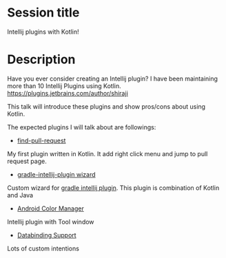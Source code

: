 # Session title

Intellij plugins with Kotlin!

# Description

Have you ever consider creating an Intellij plugin? I have been maintaining more than 10 Intellij Plugins using Kotlin. https://plugins.jetbrains.com/author/shiraji

This talk will introduce these plugins and show pros/cons about using Kotlin. 

The expected plugins I will talk about are followings:

* [find-pull-request](https://github.com/shiraji/find-pull-request)

My first plugin written in Kotlin. It add right click menu and jump to pull request page.

* [gradle-intellij-plugin wizard](https://github.com/shiraji/intellij-plugin-with-gradle-wizard)

Custom wizard for [gradle intellij plugin](https://github.com/JetBrains/gradle-intellij-plugin). This plugin is combination of Kotlin and Java

* [Android Color Manager]( https://github.com/shiraji/color-manager )

Intellij plugin with Tool window

* [Databinding Support]( https://github.com/shiraji/databinding-support )

Lots of custom intentions
